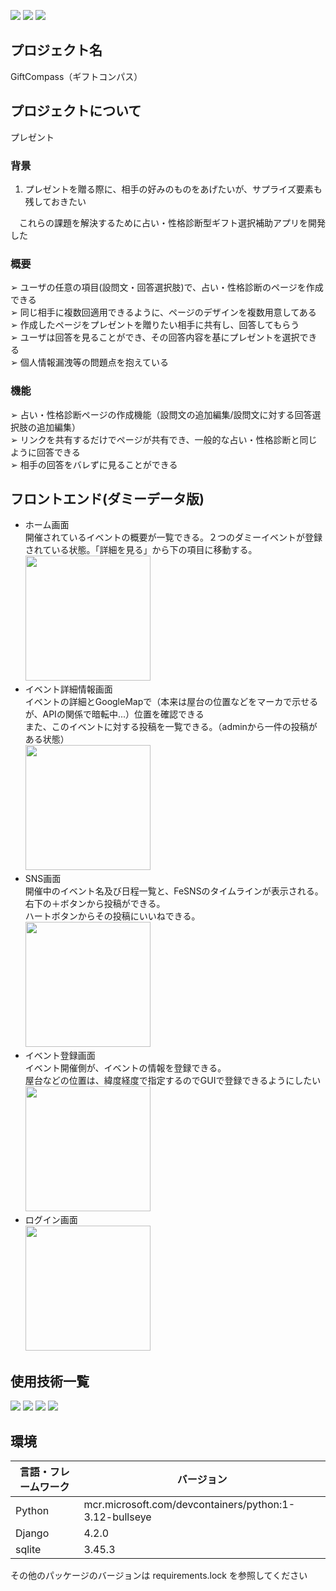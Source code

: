 ![](https://img.shields.io/badge/技育CAMP-2024_vol22-brown)
![](https://img.shields.io/badge/状態-デバック-red)
![](https://img.shields.io/badge/build-passing-green)

## プロジェクト名

GiftCompass（ギフトコンパス）

<!-- プロジェクトについて -->

## プロジェクトについて

プレゼント
    
### 背景
1. プレゼントを贈る際に、相手の好みのものをあげたいが、サプライズ要素も残しておきたい<br>
  
　これらの課題を解決するために占い・性格診断型ギフト選択補助アプリを開発した<br>

### 概要
➢ ユーザの任意の項目(設問文・回答選択肢)で、占い・性格診断のページを作成できる<br>
➢ 同じ相手に複数回適用できるように、ページのデザインを複数用意してある<br>
➢ 作成したページをプレゼントを贈りたい相手に共有し、回答してもらう<br>
➢ ユーザは回答を見ることができ、その回答内容を基にプレゼントを選択できる<br>
➢ 個人情報漏洩等の問題点を抱えている<br>

### 機能
➢ 占い・性格診断ページの作成機能（設問文の追加編集/設問文に対する回答選択肢の追加編集）<br>
➢ リンクを共有するだけでページが共有でき、一般的な占い・性格診断と同じように回答できる<br>
➢ 相手の回答をバレずに見ることができる<br>
 
## フロントエンド(ダミーデータ版)
- ホーム画面<br>開催されているイベントの概要が一覧できる。２つのダミーイベントが登録されている状態。「詳細を見る」から下の項目に移動する。<br><img src="https://github.com/user-attachments/assets/c951edc7-6a59-4170-b6bc-41533161b358" width="200">
- イベント詳細情報画面<br>イベントの詳細とGoogleMapで（本来は屋台の位置などをマーカで示せるが、APIの関係で暗転中...）位置を確認できる<br>また、このイベントに対する投稿を一覧できる。（adminから一件の投稿がある状態）<br><img src="https://github.com/user-attachments/assets/b8cf7b19-0ff0-417b-b4ca-03c68e411d54" width="200">
- SNS画面<br>開催中のイベント名及び日程一覧と、FeSNSのタイムラインが表示される。右下の＋ボタンから投稿ができる。<br>ハートボタンからその投稿にいいねできる。<br><img src="https://github.com/user-attachments/assets/d4c15bb1-49dc-476c-9f02-d41cd50a4b22" width="200">
- イベント登録画面<br>イベント開催側が、イベントの情報を登録できる。<br>屋台などの位置は、緯度経度で指定するのでGUIで登録できるようにしたい<br><img src="https://github.com/user-attachments/assets/6b84842b-d348-4a4a-a9e5-ebb817c8f4dd" width="200">
- ログイン画面<br><img src="https://github.com/user-attachments/assets/d315eb11-5e46-4e4c-bf68-87bd4dbe9936" width="200">



## 使用技術一覧

<!-- シールド一覧 -->
<p style="display: inline">
  <!-- フロントエンドのフレームワーク -->
  <!-- バックエンドのフレームワーク -->
  <img src="https://img.shields.io/badge/-Django-092E20.svg?logo=django&style=for-the-badge">
  <!-- バックエンドの言語 -->
  <img src="https://img.shields.io/badge/-Python-F2C63C.svg?logo=python&style=for-the-badge">
  <!-- ミドルウェア -->
  <img src="https://img.shields.io/badge/-SQLite-336791.svg?logo=sqlite&style=for-the-badge">
  <!-- インフラ -->
  <img src="https://img.shields.io/badge/-Github-181717.svg?logo=github&style=for-the-badge">
</p>

## 環境

| 言語・フレームワーク    | バージョン  |
| --------------------- | ---------- |
| Python                | mcr.microsoft.com/devcontainers/python:1-3.12-bullseye     |
| Django                | 4.2.0      |
| sqlite                | 3.45.3     |

その他のパッケージのバージョンは requirements.lock を参照してください

